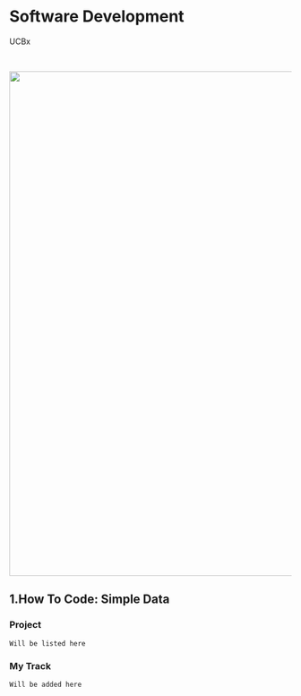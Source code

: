# Software Development
UCBx


<!-- [![Alt text](https://github.com/doct0rX/SoftwareDevelopment/blob/master/photos/masters.jpg?raw=true "Software Development")](https://www.cs.ubc.ca/news/2017/03/ubc-launches-edx-micromasters-program-software-development) -->

<p>
<br /> <div class="separator" style="clear: both; text-align: center;"> <a href="https://www.cs.ubc.ca/news/2017/03/ubc-launches-edx-micromasters-program-software-development"><img alt="" border="0" height="900" src="https://github.com/doct0rX/SoftwareDevelopment/blob/master/photos/masters.jpg" width="1000" /></a></div>
</p>

## 1.How To Code: Simple Data
###  Project
    Will be listed here
### My Track
    Will be added here
